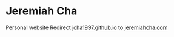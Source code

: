 # Jeremiah Cha
Personal website 
Redirect [jcha1997.github.io](https://jcha1997.github.io) to [jeremiahcha.com](https://www.jeremiahcha.com)
